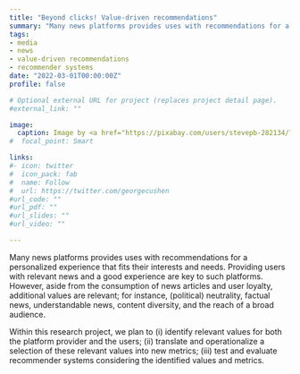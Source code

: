 ```yaml
---
title: "Beyond clicks! Value-driven recommendations"
summary: "Many news platforms provides uses with recommendations for a personalized experience that fits their interests and needs. However, aside from the consumption of news articles and user loyalty, additional values are relevant that need to be integrated in news recommender systems."
tags:
- media
- news
- value-driven recommendations
- recommender systems
date: "2022-03-01T00:00:00Z"
profile: false

# Optional external URL for project (replaces project detail page).
#external_link: ""

image:
  caption: Image by <a href="https://pixabay.com/users/stevepb-282134/?utm_source=link-attribution&amp;utm_medium=referral&amp;utm_campaign=image&amp;utm_content=412435">Steve Buissinne</a> from <a href="https://pixabay.com/?utm_source=link-attribution&amp;utm_medium=referral&amp;utm_campaign=image&amp;utm_content=412435">Pixabay</a>
#  focal_point: Smart

links:
#- icon: twitter
#  icon_pack: fab
#  name: Follow
#  url: https://twitter.com/georgecushen
#url_code: ""
#url_pdf: ""
#url_slides: ""
#url_video: ""

---
```


Many news platforms provides uses with recommendations for a personalized experience that fits their interests and needs. 
Providing users with relevant news and a good experience are key to such platforms. However, aside from the consumption of news articles and user loyalty, additional values are relevant; for instance, (political) neutrality, factual news, understandable news, content diversity, and the reach of a broad audience. 

Within this research project, we plan to (i) identify relevant values for both the platform provider and the users; (ii) translate and operationalize a selection of these relevant values into new metrics; (iii) test and evaluate recommender systems considering the identified values and metrics.
